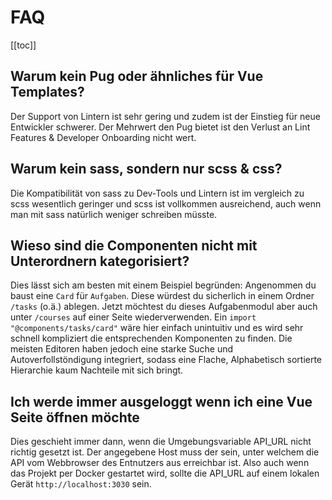 # FAQ

[[toc]]

## Warum kein Pug oder ähnliches für Vue Templates?

Der Support von Lintern ist sehr gering und zudem ist der Einstieg für neue Entwickler schwerer. Der Mehrwert den Pug bietet ist den Verlust an Lint Features & Developer Onboarding nicht wert.

## Warum kein sass, sondern nur scss & css?

Die Kompatibilität von sass zu Dev-Tools und Lintern ist im vergleich zu scss wesentlich geringer und scss ist vollkommen ausreichend, auch wenn man mit sass natürlich weniger schreiben müsste.

## Wieso sind die Componenten nicht mit Unterordnern kategorisiert?

Dies lässt sich am besten mit einem Beispiel begründen: Angenommen du baust eine `Card` für `Aufgaben`. Diese würdest du sicherlich in einem Ordner `/tasks` (o.ä.) ablegen. Jetzt möchtest du dieses Aufgabenmodul aber auch unter `/courses` auf einer Seite wiederverwenden. Ein `import "@components/tasks/card"` wäre hier einfach unintuitiv und es wird sehr schnell kompliziert die entsprechenden Komponenten zu finden. Die meisten Editoren haben jedoch eine starke Suche und Autoverfollstöndigung integriert, sodass eine Flache, Alphabetisch sortierte Hierarchie kaum Nachteile mit sich bringt.

## Ich werde immer ausgeloggt wenn ich eine Vue Seite öffnen möchte

Dies geschieht immer dann, wenn die Umgebungsvariable API_URL nicht richtig gesetzt ist. Der angegebene Host muss der sein, unter welchem die API vom Webbrowser des Entnutzers aus erreichbar ist. Also auch wenn das Projekt per Docker gestartet wird, sollte die API_URL auf einem lokalen Gerät `http://localhost:3030` sein.
